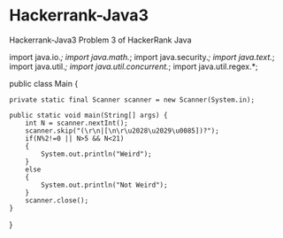 # Hackerrank-Java3
Hackerrank-Java3
Problem 3 of HackerRank Java

import java.io.*;
import java.math.*;
import java.security.*;
import java.text.*;
import java.util.*;
import java.util.concurrent.*;
import java.util.regex.*;

public class Main {



    private static final Scanner scanner = new Scanner(System.in);

    public static void main(String[] args) {
        int N = scanner.nextInt();
        scanner.skip("(\r\n|[\n\r\u2028\u2029\u0085])?");
        if(N%2!=0 || N>5 && N<21)
        {
            System.out.println("Weird");
        }
        else
        {
            System.out.println("Not Weird");
        }
        scanner.close();
    }
}
